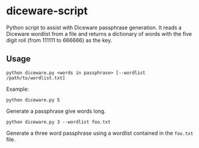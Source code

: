 diceware-script
===============

Python script to assist with Diceware passphrase generation. It reads a Diceware wordlist from a file and returns a dictionary of words with the five digit roll (from 111111 to 666666) as the key.

Usage
-----
	python diceware.py <words in passphrase> [--wordlist /path/to/wordlist.txt]
Example:

	python diceware.py 5
Generate a passphrase give words long.

	python diceware.py 3 --wordlist foo.txt
Generate a three word passphrase using a wordlist contained in the `foo.txt` file.